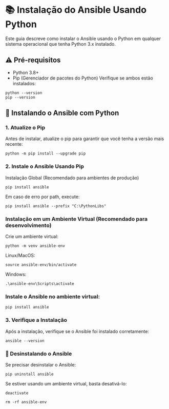 # 📚 Instalação do Ansible Usando Python
Este guia descreve como instalar o Ansible usando o Python em qualquer sistema operacional que tenha Python 3.x instalado.

## ⚠️ Pré-requisitos
- Python 3.8+
- Pip (Gerenciador de pacotes do Python)
Verifique se ambos estão instalados:
```
python --version
pip --version
```

## 🐍 Instalando o Ansible com Python
### 1. Atualize o Pip
Antes de instalar, atualize o pip para garantir que você tenha a versão mais recente:
```
python -m pip install --upgrade pip
```

### 2. Instale o Ansible Usando Pip
Instalação Global (Recomendado para ambientes de produção)
```
pip install ansible
```
Em caso de erro por path, execute:
```
pip install ansible --prefix "C:\PythonLibs"
```

### Instalação em um Ambiente Virtual (Recomendado para desenvolvimento)
Crie um ambiente virtual:
```
python -m venv ansible-env
```

Linux/MacOS:
```
source ansible-env/bin/activate
```

Windows:
```
.\ansible-env\Scripts\activate
```

### Instale o Ansible no ambiente virtual:
```
pip install ansible
```

### 3. Verifique a Instalação
Após a instalação, verifique se o Ansible foi instalado corretamente:

```
ansible --version
```

### 🧹 Desinstalando o Ansible
Se precisar desinstalar o Ansible:

```
pip uninstall ansible
```

Se estiver usando um ambiente virtual, basta desativá-lo:
```
deactivate
```

```
rm -rf ansible-env
```